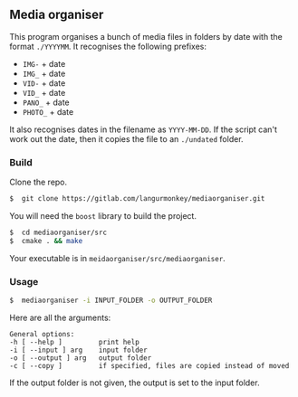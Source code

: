 ## Media organiser

This program organises a bunch of media files in folders by date with the format `./YYYYMM`.
It recognises the following prefixes:
*  `IMG-` + date
*  `IMG_` + date
*  `VID-` + date
*  `VID_` + date
*  `PANO_` + date
*  `PHOTO_` + date

It also recognises dates in the filename as `YYYY-MM-DD`. If the script can't work out the date, then it copies the file to an `./undated` folder.

### Build

Clone the repo.

```bash
$  git clone https://gitlab.com/langurmonkey/mediaorganiser.git
```

You will need the `boost` library to build the project.

```bash
$  cd mediaorganiser/src
$  cmake . && make
```
Your executable is in `meidaorganiser/src/mediaorganiser`.

### Usage

```bash
$  mediaorganiser -i INPUT_FOLDER -o OUTPUT_FOLDER
```

Here are all the arguments:

```
General options:
-h [ --help ]         print help
-i [ --input ] arg    input folder
-o [ --output ] arg   output folder
-c [ --copy ]         if specified, files are copied instead of moved
```

If the output folder is not given, the output is set to the input folder.
